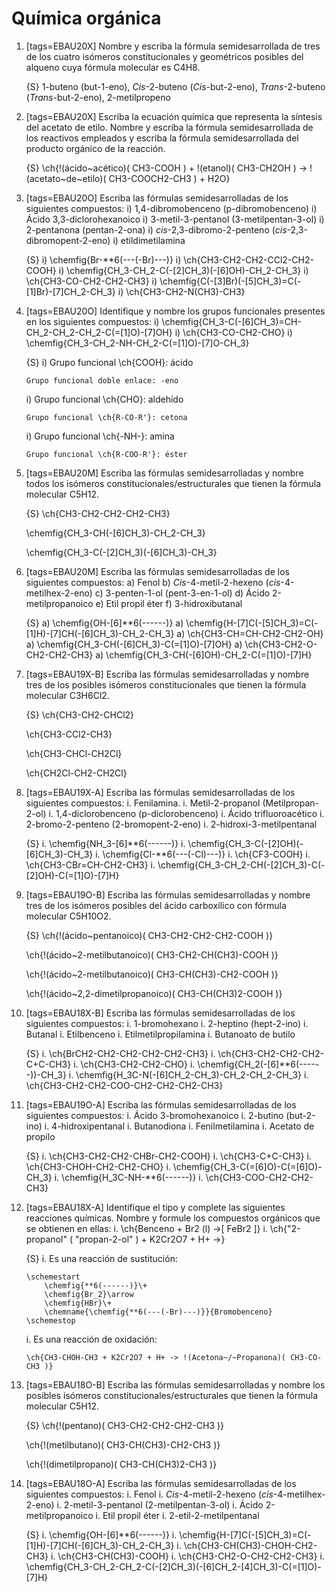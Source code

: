 # Química orgánica

1.  [tags=EBAU20X] Nombre y escriba la fórmula semidesarrollada de tres de los cuatro isómeros constitucionales y geométricos posibles del alqueno cuya fórmula molecular es C4H8.

    {S} 1-buteno (but-1-eno), _Cis_-2-buteno (_Cis_-but-2-eno), _Trans_-2-buteno (_Trans_-but-2-eno), 2-metilpropeno

1.  [tags=EBAU20X] Escriba la ecuación química que representa la síntesis del acetato de etilo. Nombre y escriba la fórmula semidesarrollada de los reactivos empleados y escriba la fórmula semidesarrollada del producto orgánico de la reacción.

    {S} \ch{!(ácido~acético)( CH3-COOH ) + !(etanol)( CH3-CH2OH ) -> !(acetato~de~etilo)( CH3-COOCH2-CH3 ) + H2O}

1.  [tags=EBAU20O] Escriba las fórmulas semidesarrolladas de los siguientes compuestos:
    i)  1,4-dibromobenceno (p-dibromobenceno)
    i)  Ácido 3,3-diclorohexanoico
    i)  3-metil-3-pentanol (3-metilpentan-3-ol)
    i)  2-pentanona (pentan-2-ona)
    i)  *cis*-2,3-dibromo-2-penteno (*cis*-2,3-dibromopent-2-eno)
    i)  etildimetilamina

    {S}
    i)  \chemfig{Br-**6(---(-Br)---)}
    i)  \ch{CH3-CH2-CH2-CCl2-CH2-COOH}
    i)  \chemfig{CH_3-CH_2-C(-[2]CH_3)(-[6]OH)-CH_2-CH_3}
    i)  \ch{CH3-CO-CH2-CH2-CH3}
    i)  \chemfig{C(-[3]Br)(-[5]CH_3)=C(-[1]Br)-[7]CH_2-CH_3}
    i)  \ch{CH3-CH2-N(CH3)-CH3}

1.  [tags=EBAU20O] Identifique y nombre los grupos funcionales presentes en los siguientes compuestos:
    i)  \chemfig{CH_3-C(-[6]CH_3)=CH-CH_2-CH_2-CH_2-C(=[1]O)-[7]OH}
    i)  \ch{CH3-CO-CH2-CHO}
    i)  \chemfig{CH_3-CH_2-NH-CH_2-C(=[1]O)-[7]O-CH_3}
    
    {S}
    i)  Grupo funcional \ch{COOH}: ácido

        Grupo funcional doble enlace: -eno 
    i)  Grupo funcional \ch{CHO}: aldehído 

        Grupo funcional \ch{R-CO-R'}: cetona 
    i)  Grupo funcional \ch{-NH-}: amina 

        Grupo funcional \ch{R-COO-R'}: éster

1.  [tags=EBAU20M] Escriba las fórmulas semidesarrolladas y nombre todos los isómeros constitucionales/estructurales que tienen la fórmula molecular C5H12.

    {S} \ch{CH3-CH2-CH2-CH2-CH3}
    
    \chemfig{CH_3-CH(-[6]CH_3)-CH_2-CH_3}

    \chemfig{CH_3-C(-[2]CH_3)(-[6]CH_3)-CH_3}

1.  [tags=EBAU20M] Escriba las fórmulas semidesarrolladas de los siguientes compuestos:
    a)  Fenol
    b)  *Cis*-4-metil-2-hexeno (*cis*-4-metilhex-2-eno)
    c)  3-penten-1-ol (pent-3-en-1-ol)
    d)  Ácido 2-metilpropanoico
    e)  Etil propil éter
    f)  3-hidroxibutanal

    {S}
    a)  \chemfig{OH-[6]**6(------)}
    a)  \chemfig{H-[7]C(-[5]CH_3)=C(-[1]H)-[7]CH(-[6]CH_3)-CH_2-CH_3}
    a)  \ch{CH3-CH=CH-CH2-CH2-OH}
    a)  \chemfig{CH_3-CH(-[6]CH_3)-C(=[1]O)-[7]OH}
    a)  \ch{CH3-CH2-O-CH2-CH2-CH3}
    a)  \chemfig{CH_3-CH(-[6]OH)-CH_2-C(=[1]O)-[7]H}

1.  [tags=EBAU19X-B] Escriba las fórmulas semidesarrolladas y nombre tres de los posibles isómeros constitucionales que tienen la fórmula molecular C3H6Cl2.

    {S} \ch{CH3-CH2-CHCl2}

    \ch{CH3-CCl2-CH3}

    \ch{CH3-CHCl-CH2Cl}

    \ch{CH2Cl-CH2-CH2Cl}

1.  [tags=EBAU19X-A] Escriba las fórmulas semidesarrolladas de los siguientes compuestos:
    i.  Fenilamina.
    i.  Metil-2-propanol (Metilpropan-2-ol)
    i.  1,4-diclorobenceno (p-diclorobenceno)
    i.  Ácido trifluoroacético
    i.  2-bromo-2-penteno (2-bromopent-2-eno)
    i.  2-hidroxi-3-metilpentanal

    {S}
    i.  \chemfig{NH_3-[6]**6(------)}
    i.  \chemfig{CH_3-C(-[2]OH)(-[6]CH_3)-CH_3}
    i.  \chemfig{Cl-**6(---(-Cl)---)}
    i.  \ch{CF3-COOH}
    i.  \ch{CH3-CBr=CH-CH2-CH3}
    i.  \chemfig{CH_3-CH_2-CH(-[2]CH_3)-C(-[2]OH)-C(=[1]O)-[7]H}

1.  [tags=EBAU19O-B] Escriba las fórmulas semidesarrolladas y nombre tres de los isómeros posibles del ácido carboxílico con fórmula molecular C5H10O2.

    {S} \ch{!(ácido~pentanoico)( CH3-CH2-CH2-CH2-COOH )}

    \ch{!(ácido~2-metilbutanoico)( CH3-CH2-CH(CH3)-COOH )}

    \ch{!(ácido~2-metilbutanoico)( CH3-CH(CH3)-CH2-COOH )}

    \ch{!(ácido~2,2-dimetilpropanoico)( CH3-CH(CH3)2-COOH )}

1.  [tags=EBAU18X-B] Escriba las fórmulas semidesarrolladas de los siguientes compuestos:
    i.  1-bromohexano 
    i.  2-heptino (hept-2-ino)
    i.  Butanal
    i.  Etilbenceno
    i.  Etilmetilpropilamina 
    i.  Butanoato de butilo

    {S}
    i.  \ch{BrCH2-CH2-CH2-CH2-CH2-CH3}
    i.  \ch{CH3-CH2-CH2-CH2-C+C-CH3}
    i.  \ch{CH3-CH2-CH2-CHO}
    i.  \chemfig{CH_2(-[6]**6(------))-CH_3}
    i.  \chemfig{H_3C-N(-[6]CH_2-CH_3)-CH_2-CH_2-CH_3}
    i.  \ch{CH3-CH2-CH2-COO-CH2-CH2-CH2-CH3}

1.  [tags=EBAU19O-A] Escriba las fórmulas semidesarrolladas de los siguientes compuestos:
    i.  Ácido 3-bromohexanoico
    i.  2-butino (but-2-ino)
    i.  4-hidroxipentanal
    i.  Butanodiona
    i.  Fenilmetilamina
    i.  Acetato de propilo

    {S}
    i.  \ch{CH3-CH2-CH2-CHBr-CH2-COOH}
    i.  \ch{CH3-C+C-CH3}
    i.  \ch{CH3-CHOH-CH2-CH2-CHO}
    i.  \chemfig{CH_3-C(=[6]O)-C(=[6]O)-CH_3}
    i.  \chemfig{H_3C-NH-**6(------)}
    i.  \ch{CH3-COO-CH2-CH2-CH3}

1.  [tags=EBAU18X-A] Identifique el tipo y complete las siguientes reacciones químicas. Nombre y formule los compuestos orgánicos que se obtienen en ellas:
    i.  \ch{Benceno + Br2 (l) ->[ FeBr2 ]}
    i.  \ch{"2-propanol" ( "propan-2-ol" ) + K2Cr2O7 + H+ ->}

    {S}
    i.  Es una reacción de sustitución:

        \schemestart
            \chemfig{**6(------)}\+
            \chemfig{Br_2}\arrow
            \chemfig{HBr}\+
            \chemname{\chemfig{**6(---(-Br)---)}}{Bromobenceno}
        \schemestop

    i.  Es una reacción de oxidación:

        \ch{CH3-CHOH-CH3 + K2Cr2O7 + H+ -> !(Acetona~/~Propanona)( CH3-CO-CH3 )}

1.  [tags=EBAU18O-B] Escriba las fórmulas semidesarrolladas y nombre los posibles isómeros constitucionales/estructurales que tienen la fórmula molecular C5H12.

    {S} \ch{!(pentano)( CH3-CH2-CH2-CH2-CH3 )}

    \ch{!(metilbutano)( CH3-CH(CH3)-CH2-CH3 )}

    \ch{!(dimetilpropano)( CH3-CH(CH3)2-CH3 )}

1.  [tags=EBAU18O-A] Escriba las fórmulas semidesarrolladas de los siguientes compuestos:
    i.  Fenol
    i.  *Cis*-4-metil-2-hexeno (*cis*-4-metilhex-2-eno)
    i.  2-metil-3-pentanol (2-metilpentan-3-ol)
    i.  Ácido 2-metilpropanoico
    i.  Etil propil éter
    i.  2-etil-2-metilpentanal

    {S}
    i.  \chemfig{OH-[6]**6(------)}
    i.  \chemfig{H-[7]C(-[5]CH_3)=C(-[1]H)-[7]CH(-[6]CH_3)-CH_2-CH_3}
    i.  \ch{CH3-CH(CH3)-CHOH-CH2-CH3}
    i.  \ch{CH3-CH(CH3)-COOH}
    i.  \ch{CH3-CH2-O-CH2-CH2-CH3}
    i.  \chemfig{CH_3-CH_2-CH_2-C(-[2]CH_3)(-[6]CH_2-[4]CH_3)-C(=[1]O)-[7]H}

